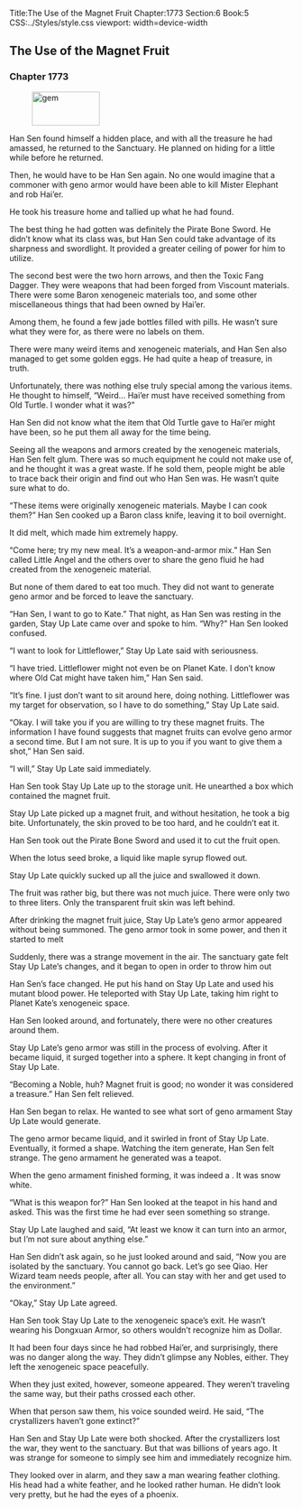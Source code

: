 Title:The Use of the Magnet Fruit 
Chapter:1773 
Section:6 
Book:5 
CSS:../Styles/style.css 
viewport: width=device-width
  
## The Use of the Magnet Fruit
### Chapter 1773
  
<figure>
	<img src="../Images/gem.gif" alt="gem" id="gem" width="120" height="60" />
</figure>
  

  
Han Sen found himself a hidden place, and with all the treasure he had amassed, he returned to the Sanctuary. He planned on hiding for a little while before he returned.

Then, he would have to be Han Sen again. No one would imagine that a commoner with geno armor would have been able to kill Mister Elephant and rob Hai’er.

He took his treasure home and tallied up what he had found.

The best thing he had gotten was definitely the Pirate Bone Sword. He didn’t know what its class was, but Han Sen could take advantage of its sharpness and swordlight. It provided a greater ceiling of power for him to utilize.

The second best were the two horn arrows, and then the Toxic Fang Dagger. They were weapons that had been forged from Viscount materials. There were some Baron xenogeneic materials too, and some other miscellaneous things that had been owned by Hai’er.

Among them, he found a few jade bottles filled with pills. He wasn’t sure what they were for, as there were no labels on them.

There were many weird items and xenogeneic materials, and Han Sen also managed to get some golden eggs. He had quite a heap of treasure, in truth.

Unfortunately, there was nothing else truly special among the various items. He thought to himself, “Weird… Hai’er must have received something from Old Turtle. I wonder what it was?”

Han Sen did not know what the item that Old Turtle gave to Hai’er might have been, so he put them all away for the time being.

Seeing all the weapons and armors created by the xenogeneic materials, Han Sen felt glum. There was so much equipment he could not make use of, and he thought it was a great waste. If he sold them, people might be able to trace back their origin and find out who Han Sen was. He wasn’t quite sure what to do.

“These items were originally xenogeneic materials. Maybe I can cook them?” Han Sen cooked up a Baron class knife, leaving it to boil overnight.

It did melt, which made him extremely happy.

“Come here; try my new meal. It’s a weapon-and-armor mix.” Han Sen called Little Angel and the others over to share the geno fluid he had created from the xenogeneic material.

But none of them dared to eat too much. They did not want to generate geno armor and be forced to leave the sanctuary.

“Han Sen, I want to go to Kate.” That night, as Han Sen was resting in the garden, Stay Up Late came over and spoke to him. “Why?” Han Sen looked confused.

“I want to look for Littleflower,” Stay Up Late said with seriousness.

“I have tried. Littleflower might not even be on Planet Kate. I don’t know where Old Cat might have taken him,” Han Sen said.

“It’s fine. I just don’t want to sit around here, doing nothing. Littleflower was my target for observation, so I have to do something,” Stay Up Late said.

“Okay. I will take you if you are willing to try these magnet fruits. The information I have found suggests that magnet fruits can evolve geno armor a second time. But I am not sure. It is up to you if you want to give them a shot,” Han Sen said.

“I will,” Stay Up Late said immediately.

Han Sen took Stay Up Late up to the storage unit. He unearthed a box which contained the magnet fruit.

Stay Up Late picked up a magnet fruit, and without hesitation, he took a big bite. Unfortunately, the skin proved to be too hard, and he couldn’t eat it.

Han Sen took out the Pirate Bone Sword and used it to cut the fruit open.

When the lotus seed broke, a liquid like maple syrup flowed out.

Stay Up Late quickly sucked up all the juice and swallowed it down.

The fruit was rather big, but there was not much juice. There were only two to three liters. Only the transparent fruit skin was left behind.

After drinking the magnet fruit juice, Stay Up Late’s geno armor appeared without being summoned. The geno armor took in some power, and then it started to melt

Suddenly, there was a strange movement in the air. The sanctuary gate felt Stay Up Late’s changes, and it began to open in order to throw him out

Han Sen’s face changed. He put his hand on Stay Up Late and used his mutant blood power. He teleported with Stay Up Late, taking him right to Planet Kate’s xenogeneic space.

Han Sen looked around, and fortunately, there were no other creatures around them.

Stay Up Late’s geno armor was still in the process of evolving. After it became liquid, it surged together into a sphere. It kept changing in front of Stay Up Late.

“Becoming a Noble, huh? Magnet fruit is good; no wonder it was considered a treasure.” Han Sen felt relieved.

Han Sen began to relax. He wanted to see what sort of geno armament Stay Up Late would generate.

The geno armor became liquid, and it swirled in front of Stay Up Late. Eventually, it formed a shape. Watching the item generate, Han Sen felt strange. The geno armament he generated was a teapot.

When the geno armament finished forming, it was indeed a . It was snow white.

“What is this weapon for?” Han Sen looked at the teapot in his hand and asked. This was the first time he had ever seen something so strange.

Stay Up Late laughed and said, “At least we know it can turn into an armor, but I’m not sure about anything else.”

Han Sen didn’t ask again, so he just looked around and said, “Now you are isolated by the sanctuary. You cannot go back. Let’s go see Qiao. Her Wizard team needs people, after all. You can stay with her and get used to the environment.”

“Okay,” Stay Up Late agreed.

Han Sen took Stay Up Late to the xenogeneic space’s exit. He wasn’t wearing his Dongxuan Armor, so others wouldn’t recognize him as Dollar.

It had been four days since he had robbed Hai’er, and surprisingly, there was no danger along the way. They didn’t glimpse any Nobles, either. They left the xenogeneic space peacefully.

When they just exited, however, someone appeared. They weren’t traveling the same way, but their paths crossed each other.

When that person saw them, his voice sounded weird. He said, “The crystallizers haven’t gone extinct?”

Han Sen and Stay Up Late were both shocked. After the crystallizers lost the war, they went to the sanctuary. But that was billions of years ago. It was strange for someone to simply see him and immediately recognize him.

They looked over in alarm, and they saw a man wearing feather clothing. His head had a white feather, and he looked rather human. He didn’t look very pretty, but he had the eyes of a phoenix.